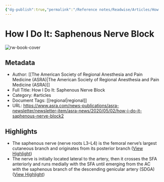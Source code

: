 ```yaml
---
{"dg-publish":true,"permalink":"/Reference notes/Readwise/Articles/How I Do It Saphenous Nerve Block/"}
---
```


# How I Do It: Saphenous Nerve Block

![rw-book-cover](https://readwise-assets.s3.amazonaws.com/static/images/article4.6bc1851654a0.png)

## Metadata
- Author: [[The American Society of Regional Anesthesia and Pain Medicine (ASRA)\|The American Society of Regional Anesthesia and Pain Medicine (ASRA)]]
- Full Title: How I Do It: Saphenous Nerve Block
- Category: #articles
- Document Tags: [[regional\|regional]] 
- URL: https://www.asra.com/news-publications/asra-newsletter/newsletter-item/asra-news/2020/05/02/how-i-do-it-saphenous-nerve-block2

## Highlights
- The saphenous nerve (nerve roots L3–L4) is the femoral nerve’s largest cutaneous branch and originates from its posterior branch ([View Highlight](https://read.readwise.io/read/01gwms2qtznpbyxvgjfwyw7eqc))
- The nerve is initially located lateral to the artery, then it crosses the SFA anteriorly and runs medially with the SFA until emerging from the AC with the saphenous branch of the descending genicular artery (SDGA) ([View Highlight](https://read.readwise.io/read/01gwms4n20632xgx5b3fhd2e4s))
